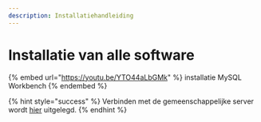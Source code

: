 ```yaml
---
description: Installatiehandleiding
---
```


# Installatie van alle software

{% embed url="https://youtu.be/YTO44aLbGMk" %}
installatie MySQL Workbench
{% endembed %}

{% hint style="success" %}
Verbinden met de gemeenschappelijke server wordt [hier](https://youtu.be/j5hcsyrS-m8) uitgelegd.
{% endhint %}
